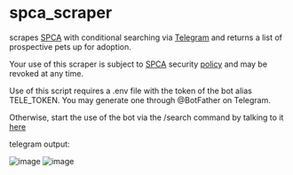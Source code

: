 # spca_scraper
scrapes [SPCA](https://spca.org.sg) with conditional searching via [Telegram](https://web.telegram.org/) and returns a list of prospective pets up for adoption.

Your use of this scraper is subject to [SPCA](https://spca.org.sg) security [policy](https://spca.org.sg/website-security-policy/) and may be revoked at any time.

Use of this script requires a .env file with the token of the bot alias TELE_TOKEN. You may generate one through @BotFather on Telegram.

Otherwise, start the use of the bot via the /search command by talking to it [here](https://t.me/spca_scraper_bot)

telegram output:

![image](https://github.com/desmondogazebo/spca_scraper/assets/13763140/75d9b3cb-379f-4448-b875-c2e9cacb0a27)
![image](https://github.com/desmondogazebo/spca_scraper/assets/13763140/4a699595-e7c8-486d-b0cd-e88fd572cc5b)
